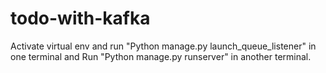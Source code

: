 # todo-with-kafka
Activate virtual env and run "Python manage.py launch_queue_listener" in one terminal and Run "Python manage.py runserver" in another terminal. 

